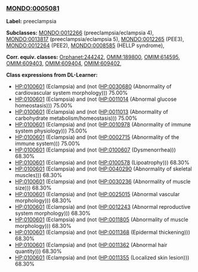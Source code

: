 
### [MONDO:0005081](http://purl.obolibrary.org/obo/MONDO_0005081)
**Label:** preeclampsia

**Subclasses:** [MONDO:0012266](http://purl.obolibrary.org/obo/MONDO_0012266) (preeclampsia/eclampsia 4), [MONDO:0013817](http://purl.obolibrary.org/obo/MONDO_0013817) (preeclampsia/eclampsia 5), [MONDO:0012265](http://purl.obolibrary.org/obo/MONDO_0012265) (PEE3), [MONDO:0012264](http://purl.obolibrary.org/obo/MONDO_0012264) (PEE2), [MONDO:0008585](http://purl.obolibrary.org/obo/MONDO_0008585) (HELLP syndrome), 

**Corr. equiv. classes:** [Orphanet:244242](http://www.orpha.net/ORDO/Orphanet_244242), [OMIM:189800](http://purl.obolibrary.org/obo/OMIM_189800), [OMIM:614595](http://purl.obolibrary.org/obo/OMIM_614595), [OMIM:609403](http://purl.obolibrary.org/obo/OMIM_609403), [OMIM:609404](http://purl.obolibrary.org/obo/OMIM_609404), [OMIM:609402](http://purl.obolibrary.org/obo/OMIM_609402), 

**Class expressions from DL-Learner:**

- [HP:0100601](http://purl.obolibrary.org/obo/HP_0100601) (Eclampsia) and (not ([HP:0030680](http://purl.obolibrary.org/obo/HP_0030680) (Abnormality of cardiovascular system morphology))) 75.00%
- [HP:0100601](http://purl.obolibrary.org/obo/HP_0100601) (Eclampsia) and (not ([HP:0011014](http://purl.obolibrary.org/obo/HP_0011014) (Abnormal glucose homeostasis))) 75.00%
- [HP:0100601](http://purl.obolibrary.org/obo/HP_0100601) (Eclampsia) and (not ([HP:0011013](http://purl.obolibrary.org/obo/HP_0011013) (Abnormality of carbohydrate metabolism/homeostasis))) 75.00%
- [HP:0100601](http://purl.obolibrary.org/obo/HP_0100601) (Eclampsia) and (not ([HP:0010978](http://purl.obolibrary.org/obo/HP_0010978) (Abnormality of immune system physiology))) 75.00%
- [HP:0100601](http://purl.obolibrary.org/obo/HP_0100601) (Eclampsia) and (not ([HP:0002715](http://purl.obolibrary.org/obo/HP_0002715) (Abnormality of the immune system))) 75.00%
- [HP:0100601](http://purl.obolibrary.org/obo/HP_0100601) (Eclampsia) and (not ([HP:0100607](http://purl.obolibrary.org/obo/HP_0100607) (Dysmenorrhea))) 68.30%
- [HP:0100601](http://purl.obolibrary.org/obo/HP_0100601) (Eclampsia) and (not ([HP:0100578](http://purl.obolibrary.org/obo/HP_0100578) (Lipoatrophy))) 68.30%
- [HP:0100601](http://purl.obolibrary.org/obo/HP_0100601) (Eclampsia) and (not ([HP:0040290](http://purl.obolibrary.org/obo/HP_0040290) (Abnormality of skeletal muscles))) 68.30%
- [HP:0100601](http://purl.obolibrary.org/obo/HP_0100601) (Eclampsia) and (not ([HP:0030236](http://purl.obolibrary.org/obo/HP_0030236) (Abnormality of muscle size))) 68.30%
- [HP:0100601](http://purl.obolibrary.org/obo/HP_0100601) (Eclampsia) and (not ([HP:0025015](http://purl.obolibrary.org/obo/HP_0025015) (Abnormal vascular morphology))) 68.30%
- [HP:0100601](http://purl.obolibrary.org/obo/HP_0100601) (Eclampsia) and (not ([HP:0012243](http://purl.obolibrary.org/obo/HP_0012243) (Abnormal reproductive system morphology))) 68.30%
- [HP:0100601](http://purl.obolibrary.org/obo/HP_0100601) (Eclampsia) and (not ([HP:0011805](http://purl.obolibrary.org/obo/HP_0011805) (Abnormality of muscle morphology))) 68.30%
- [HP:0100601](http://purl.obolibrary.org/obo/HP_0100601) (Eclampsia) and (not ([HP:0011368](http://purl.obolibrary.org/obo/HP_0011368) (Epidermal thickening))) 68.30%
- [HP:0100601](http://purl.obolibrary.org/obo/HP_0100601) (Eclampsia) and (not ([HP:0011362](http://purl.obolibrary.org/obo/HP_0011362) (Abnormal hair quantity))) 68.30%
- [HP:0100601](http://purl.obolibrary.org/obo/HP_0100601) (Eclampsia) and (not ([HP:0011355](http://purl.obolibrary.org/obo/HP_0011355) (Localized skin lesion))) 68.30%


